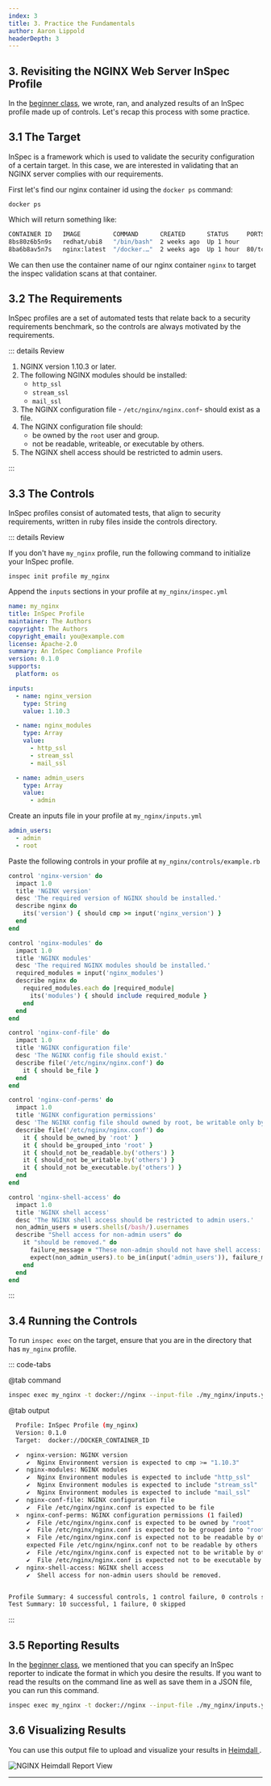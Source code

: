 ```yaml
---
index: 3
title: 3. Practice the Fundamentals
author: Aaron Lippold
headerDepth: 3
---
```

## 3. Revisiting the NGINX Web Server InSpec Profile
In the [beginner class](../beginner/05.md), we wrote, ran, and analyzed results of an InSpec profile made up of controls. Let's recap this process with some practice.

## 3.1 The Target

InSpec is a framework which is used to validate the security configuration of a certain target. In this case, we are interested in validating that an NGINX server complies with our requirements.

First let's find our nginx container id using the `docker ps` command:

```shell
docker ps
```

Which will return something like:

```sh
CONTAINER ID   IMAGE         COMMAND      CREATED      STATUS     PORTS   NAMES
8bs80z6b5n9s   redhat/ubi8   "/bin/bash"  2 weeks ago  Up 1 hour          redhat8
8ba6b8av5n7s   nginx:latest  "/docker.…"  2 weeks ago  Up 1 hour  80/tcp  nginx
```

We can then use the container name of our nginx container `nginx` to target the inspec validation scans at that container.
## 3.2 The Requirements

InSpec profiles are a set of automated tests that relate back to a security requirements benchmark, so the controls are always motivated by the requirements.

::: details Review

1. NGINX version 1.10.3 or later.
2. The following NGINX modules should be installed:
   * `http_ssl`
   * `stream_ssl`
   * `mail_ssl`
3. The NGINX configuration file - `/etc/nginx/nginx.conf`- should exist as a file.
4. The NGINX configuration file should:
   * be owned by the `root` user and group.
   * not be readable, writeable, or executable by others.
5. The NGINX shell access should be restricted to admin users.

:::

## 3.3 The Controls

InSpec profiles consist of automated tests, that align to security requirements, written in ruby files inside the controls directory.

::: details Review

If you don't have `my_nginx` profile, run the following command to initialize your InSpec profile.
```
inspec init profile my_nginx
```

Append the `inputs` sections in your profile at `my_nginx/inspec.yml`

```yaml
name: my_nginx
title: InSpec Profile
maintainer: The Authors
copyright: The Authors
copyright_email: you@example.com
license: Apache-2.0
summary: An InSpec Compliance Profile
version: 0.1.0
supports:
  platform: os

inputs:
  - name: nginx_version
    type: String
    value: 1.10.3

  - name: nginx_modules
    type: Array
    value:
      - http_ssl
      - stream_ssl
      - mail_ssl

  - name: admin_users
    type: Array
    value:
      - admin
```

Create an inputs file in your profile at `my_nginx/inputs.yml`

```yaml
admin_users:
  - admin
  - root
```

Paste the following controls in your profile at `my_nginx/controls/example.rb`

```ruby
control 'nginx-version' do
  impact 1.0
  title 'NGINX version'
  desc 'The required version of NGINX should be installed.'
  describe nginx do
    its('version') { should cmp >= input('nginx_version') }
  end
end

control 'nginx-modules' do
  impact 1.0
  title 'NGINX modules'
  desc 'The required NGINX modules should be installed.'
  required_modules = input('nginx_modules')
  describe nginx do
    required_modules.each do |required_module|
      its('modules') { should include required_module }
    end
  end
end

control 'nginx-conf-file' do
  impact 1.0
  title 'NGINX configuration file'
  desc 'The NGINX config file should exist.'
  describe file('/etc/nginx/nginx.conf') do
    it { should be_file }
  end
end

control 'nginx-conf-perms' do
  impact 1.0
  title 'NGINX configuration permissions'
  desc 'The NGINX config file should owned by root, be writable only by owner, and not writeable or and readable by others.'
  describe file('/etc/nginx/nginx.conf') do
    it { should be_owned_by 'root' }
    it { should be_grouped_into 'root' }
    it { should_not be_readable.by('others') }
    it { should_not be_writable.by('others') }
    it { should_not be_executable.by('others') }
  end
end

control 'nginx-shell-access' do
  impact 1.0
  title 'NGINX shell access'
  desc 'The NGINX shell access should be restricted to admin users.'
  non_admin_users = users.shells(/bash/).usernames
  describe "Shell access for non-admin users" do
    it "should be removed." do
      failure_message = "These non-admin should not have shell access: #{non_admin_users.join(", ")}"
      expect(non_admin_users).to be_in(input('admin_users')), failure_message
    end
  end
end
```

:::
## 3.4 Running the Controls

To run `inspec exec` on the target, ensure that you are in the directory that has `my_nginx` profile.

::: code-tabs

@tab command

```sh
inspec exec my_nginx -t docker://nginx --input-file ./my_nginx/inputs.yml 
```
 
@tab output
```sh
  Profile: InSpec Profile (my_nginx)
  Version: 0.1.0
  Target:  docker://DOCKER_CONTAINER_ID

  ✔  nginx-version: NGINX version
     ✔  Nginx Environment version is expected to cmp >= "1.10.3"
  ✔  nginx-modules: NGINX modules
     ✔  Nginx Environment modules is expected to include "http_ssl"
     ✔  Nginx Environment modules is expected to include "stream_ssl"
     ✔  Nginx Environment modules is expected to include "mail_ssl"
  ✔  nginx-conf-file: NGINX configuration file
     ✔  File /etc/nginx/nginx.conf is expected to be file
  ×  nginx-conf-perms: NGINX configuration permissions (1 failed)
     ✔  File /etc/nginx/nginx.conf is expected to be owned by "root"
     ✔  File /etc/nginx/nginx.conf is expected to be grouped into "root"
     ×  File /etc/nginx/nginx.conf is expected not to be readable by others
     expected File /etc/nginx/nginx.conf not to be readable by others
     ✔  File /etc/nginx/nginx.conf is expected not to be writable by others
     ✔  File /etc/nginx/nginx.conf is expected not to be executable by others
  ✔  nginx-shell-access: NGINX shell access
     ✔  Shell access for non-admin users should be removed.


Profile Summary: 4 successful controls, 1 control failure, 0 controls skipped
Test Summary: 10 successful, 1 failure, 0 skipped
```
:::
## 3.5 Reporting Results
In the [beginner class](../beginner/08.md), we mentioned that you can specify an InSpec reporter to indicate the format in which you desire the results. If you want to read the results on the command line as well as save them in a JSON file, you can run this command.
```sh
inspec exec my_nginx -t docker://nginx --input-file ./my_nginx/inputs.yml --reporter cli json:my_nginx_results.json
```

## 3.6 Visualizing Results
You can use this output file to upload and visualize your results in [Heimdall ](https://heimdall-lite.mitre.org/).

![NGINX Heimdall Report View](../../assets/img/NGINX_Heimdall_Report_View.png)

---
